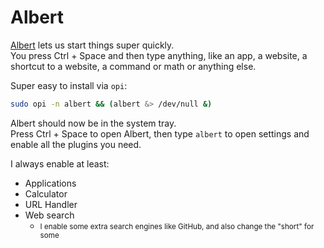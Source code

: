 # Albert

[Albert](https://albertlauncher.github.io/) lets us start things super quickly.\
You press Ctrl + Space and then type anything, like an app, a website, a shortcut to a website, a command or math or anything else.

Super easy to install via `opi`:
```bash
sudo opi -n albert && (albert &> /dev/null &)
```

Albert should now be in the system tray.\
Press Ctrl + Space to open Albert, then type `albert` to open settings and enable all the plugins you need.

I always enable at least:
* Applications
* Calculator
* URL Handler
* Web search
    - <small>I enable some extra search engines like GitHub, and also change the "short" for some</small>